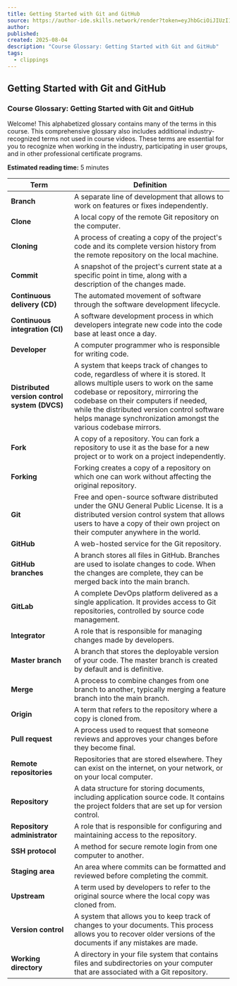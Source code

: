 ```yaml
---
title: Getting Started with Git and GitHub
source: https://author-ide.skills.network/render?token=eyJhbGciOiJIUzI1NiIsInR5cCI6IkpXVCJ9.eyJtZF9pbnN0cnVjdGlvbnNfdXJsIjoiaHR0cHM6Ly9jZi1jb3Vyc2VzLWRhdGEuczMudXMuY2xvdWQtb2JqZWN0LXN0b3JhZ2UuYXBwZG9tYWluLmNsb3VkL0lCTVNraWxsc05ldHdvcmstQ0QwMTMxRU4tQ291cnNlcmEvbGFicy9Nb2R1bGVfMy9Db3Vyc2VfR2xvc3NhcnkubWQiLCJ0b29sX3R5cGUiOiJpbnN0cnVjdGlvbmFsLWxhYiIsImF0bGFzX2ZpbGVfaWQiOjQzNDI1LCJhZG1pbiI6ZmFsc2UsImlhdCI6MTc0NjEyMzk3NX0.JMycirPmUo7lBn9c325qchApINZfQD1GpfBnc4-Zb-0
author: 
published: 
created: 2025-08-04
description: "Course Glossary: Getting Started with Git and GitHub"
tags:
  - clippings
---
```

## Getting Started with Git and GitHub

### Course Glossary: Getting Started with Git and GitHub

Welcome! This alphabetized glossary contains many of the terms in this course. This comprehensive glossary also includes additional industry-recognized terms not used in course videos. These terms are essential for you to recognize when working in the industry, participating in user groups, and in other professional certificate programs.

**Estimated reading time:** 5 minutes

| Term | Definition |
| --- | --- |
| **Branch** | A separate line of development that allows to work on features or fixes independently. |
| **Clone** | A local copy of the remote Git repository on the computer. |
| **Cloning** | A process of creating a copy of the project's code and its complete version history from the remote repository on the local machine. |
| **Commit** | A snapshot of the project's current state at a specific point in time, along with a description of the changes made. |
| **Continuous delivery (CD)** | The automated movement of software through the software development lifecycle. |
| **Continuous integration (CI)** | A software development process in which developers integrate new code into the code base at least once a day. |
| **Developer** | A computer programmer who is responsible for writing code. |
| **Distributed version control system (DVCS)** | A system that keeps track of changes to code, regardless of where it is stored. It allows multiple users to work on the same codebase or repository, mirroring the codebase on their computers if needed, while the distributed version control software helps manage synchronization amongst the various codebase mirrors. |
| **Fork** | A copy of a repository. You can fork a repository to use it as the base for a new project or to work on a project independently. |
| **Forking** | Forking creates a copy of a repository on which one can work without affecting the original repository. |
| **Git** | Free and open-source software distributed under the GNU General Public License. It is a distributed version control system that allows users to have a copy of their own project on their computer anywhere in the world. |
| **GitHub** | A web-hosted service for the Git repository. |
| **GitHub branches** | A branch stores all files in GitHub. Branches are used to isolate changes to code. When the changes are complete, they can be merged back into the main branch. |
| **GitLab** | A complete DevOps platform delivered as a single application. It provides access to Git repositories, controlled by source code management. |
| **Integrator** | A role that is responsible for managing changes made by developers. |
| **Master branch** | A branch that stores the deployable version of your code. The master branch is created by default and is definitive. |
| **Merge** | A process to combine changes from one branch to another, typically merging a feature branch into the main branch. |
| **Origin** | A term that refers to the repository where a copy is cloned from. |
| **Pull request** | A process used to request that someone reviews and approves your changes before they become final. |
| **Remote repositories** | Repositories that are stored elsewhere. They can exist on the internet, on your network, or on your local computer. |
| **Repository** | A data structure for storing documents, including application source code. It contains the project folders that are set up for version control. |
| **Repository administrator** | A role that is responsible for configuring and maintaining access to the repository. |
| **SSH protocol** | A method for secure remote login from one computer to another. |
| **Staging area** | An area where commits can be formatted and reviewed before completing the commit. |
| **Upstream** | A term used by developers to refer to the original source where the local copy was cloned from. |
| **Version control** | A system that allows you to keep track of changes to your documents. This process allows you to recover older versions of the documents if any mistakes are made. |
| **Working directory** | A directory in your file system that contains files and subdirectories on your computer that are associated with a Git repository. |